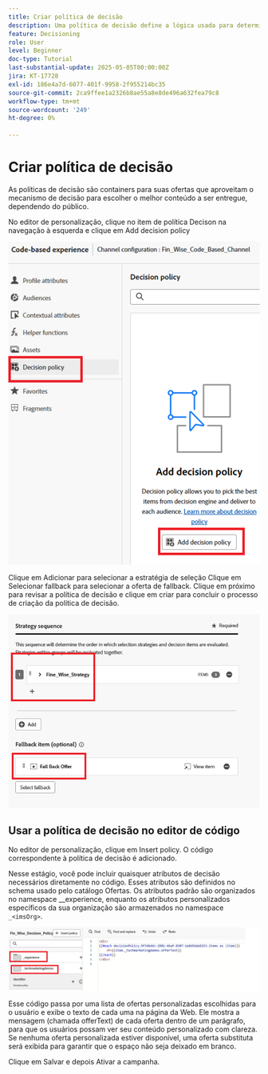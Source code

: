 ```yaml
---
title: Criar política de decisão
description: Uma política de decisão define a lógica usada para determinar quais ofertas são entregues a um usuário durante a personalização.
feature: Decisioning
role: User
level: Beginner
doc-type: Tutorial
last-substantial-update: 2025-05-05T00:00:00Z
jira: KT-17728
exl-id: 186e4a7d-6077-401f-9958-2f955214bc35
source-git-commit: 2ca9ffee1a2326b8ae55a8e8de496a632fea79c8
workflow-type: tm+mt
source-wordcount: '249'
ht-degree: 0%

---
```


# Criar política de decisão

As políticas de decisão são containers para suas ofertas que aproveitam o mecanismo de decisão para escolher o melhor conteúdo a ser entregue, dependendo do público.

No editor de personalização, clique no item de política Decison na navegação à esquerda e clique em Add decision policy

![criar-política-decisão](assets/decision-policy.png)

Clique em Adicionar para selecionar a estratégia de seleção
Clique em Selecionar fallback para selecionar a oferta de fallback.
Clique em próximo para revisar a política de decisão e clique em criar para concluir o processo de criação da política de decisão.


![política-decisão](assets/decision-policy2.png)


## Usar a política de decisão no editor de código

No editor de personalização, clique em Insert policy. O código correspondente à política de decisão é adicionado.

Nesse estágio, você pode incluir quaisquer atributos de decisão necessários diretamente no código. Esses atributos são definidos no schema usado pelo catálogo Ofertas. Os atributos padrão são organizados no namespace __experience, enquanto os atributos personalizados específicos da sua organização são armazenados no namespace `_<imsOrg>`.

![using_decision_policy](assets/Insert-policy.png)

Esse código passa por uma lista de ofertas personalizadas escolhidas para o usuário e exibe o texto de cada uma na página da Web. Ele mostra a mensagem (chamada offerText) de cada oferta dentro de um parágrafo, para que os usuários possam ver seu conteúdo personalizado com clareza.
Se nenhuma oferta personalizada estiver disponível, uma oferta substituta será exibida para garantir que o espaço não seja deixado em branco.

Clique em Salvar e depois Ativar a campanha.
